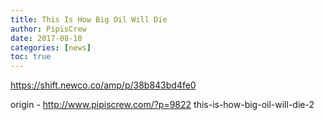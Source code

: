 ```yaml
---
title: This Is How Big Oil Will Die
author: PipisCrew
date: 2017-08-10
categories: [news]
toc: true
---
```


https://shift.newco.co/amp/p/38b843bd4fe0

origin - http://www.pipiscrew.com/?p=9822 this-is-how-big-oil-will-die-2